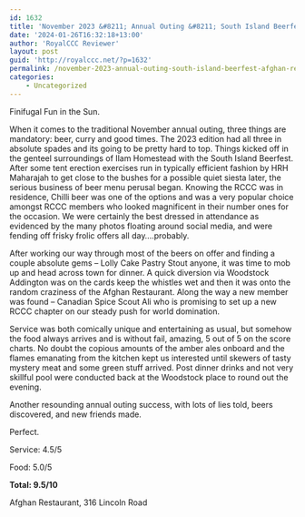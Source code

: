 ```yaml
---
id: 1632
title: 'November 2023 &#8211; Annual Outing &#8211; South Island Beerfest &amp; Afghan Restaurant'
date: '2024-01-26T16:32:18+13:00'
author: 'RoyalCCC Reviewer'
layout: post
guid: 'http://royalccc.net/?p=1632'
permalink: /november-2023-annual-outing-south-island-beerfest-afghan-restaurant/
categories:
    - Uncategorized
---
```


Finifugal Fun in the Sun.

When it comes to the traditional November annual outing, three things are mandatory: beer, curry and good times. The 2023 edition had all three in absolute spades and its going to be pretty hard to top. Things kicked off in the genteel surroundings of Ilam Homestead with the South Island Beerfest. After some tent erection exercises run in typically efficient fashion by HRH Maharajah to get close to the bushes for a possible quiet siesta later, the serious business of beer menu perusal began. Knowing the RCCC was in residence, Chilli beer was one of the options and was a very popular choice amongst RCCC members who looked magnificent in their number ones for the occasion. We were certainly the best dressed in attendance as evidenced by the many photos floating around social media, and were fending off frisky frolic offers all day….probably.

After working our way through most of the beers on offer and finding a couple absolute gems – Lolly Cake Pastry Stout anyone, it was time to mob up and head across town for dinner. A quick diversion via Woodstock Addington was on the cards keep the whistles wet and then it was onto the random craziness of the Afghan Restaurant. Along the way a new member was found – Canadian Spice Scout Ali who is promising to set up a new RCCC chapter on our steady push for world domination.

Service was both comically unique and entertaining as usual, but somehow the food always arrives and is without fail, amazing, 5 out of 5 on the score charts. No doubt the copious amounts of the amber ales onboard and the flames emanating from the kitchen kept us interested until skewers of tasty mystery meat and some green stuff arrived. Post dinner drinks and not very skillful pool were conducted back at the Woodstock place to round out the evening.

Another resounding annual outing success, with lots of lies told, beers discovered, and new friends made.

Perfect.

Service: 4.5/5

Food: 5.0/5

**Total: 9.5/10**

Afghan Restaurant, 316 Lincoln Road